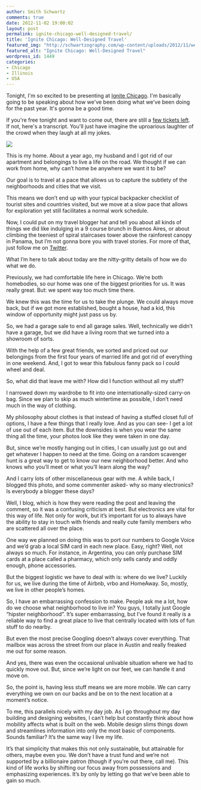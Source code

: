 ```yaml
---
author: Smith Schwartz
comments: true
date: 2012-11-02 19:00:02
layout: post
permalink: ignite-chicago-well-designed-travel/
title: 'Ignite Chicago: Well-Designed Travel'
featured_img: "http://schwartzography.com/wp-content/uploads/2012/11/well-designed-travel.jpg"
featured_alt: "Ignite Chicago: Well-Designed Travel"
wordpress_id: 1449
categories:
- Chicago
- Illinois
- USA
---
```


Tonight, I'm so excited to be presenting at [Ignite Chicago](http://www.ignitechi.org/). I'm basically going to be speaking about how we've been doing what we've been doing for the past year. It's gonna be a good time.

If you're free tonight and want to come out, there are still a [few tickets left](http://www.ignitechi.org/#register-anchor). If not, here's a transcript. You'll just have imagine the uproarious laughter of the crowd when they laugh at all my jokes. 

![](http://schwartzography.com/wp-content/uploads/2012/11/Suitcases.jpg)

This is my home. About a year ago, my husband and I got rid of our apartment and belongings to live a life on the road. We thought if we can work from home, why can’t home be anywhere we want it to be?

Our goal is to travel at a pace that allows us to capture the subtlety of the neighborhoods and cities that we visit. 

This means we don’t end up with your typical backpacker checklist of tourist sites and countries visited, but we move at a slow pace that allows for exploration yet still facilitates a normal work schedule. 

Now, I could put on my travel blogger hat and tell you about all kinds of things we did like indulging in a 9 course brunch in Buenos Aires, or about climbing the teeniest of spiral staircases tower above the rainforest canopy in Panama, but I’m not gonna bore you with travel stories. For more of that, just follow me on [Twitter](https://twitter.com/smithschwartz).

What I’m here to talk about today are the nitty-gritty details of how we do what we do.

Previously, we had comfortable life here in Chicago. We’re both homebodies, so our home was one of the biggest priorities for us. It was really great. But: we spent way too much time there.

We knew this was the time for us to take the plunge. We could always move back, but if we got more established, bought a house, had a kid, this window of opportunity might just pass us by. 

So, we had a garage sale to end all garage sales. Well, technically we didn’t have a garage, but we did have a living room that we turned into a showroom of sorts. 

With the help of a few great friends, we sorted and priced out our belongings from the first four years of married life and got rid of everything in one weekend. And, I got to wear this fabulous fanny pack so I could wheel and deal.

So, what did that leave me with? How did I function without all my stuff?

I narrowed down my wardrobe to fit into one internationally-sized carry-on bag. Since we plan to skip as much wintertime as possible, I don’t need much in the way of clothing. 

My philosophy about clothes is that instead of having a stuffed closet full of options, I have a few things that I really love. And as you can see- I get a lot of use out of each item. But the downsides is when you wear the same thing all the time, your photos look like they were taken in one day.

But, since we’re mostly hanging out in cities, I can usually just go out and get whatever I happen to need at the time. Going on a random scavenger hunt is a great way to get to know our new neighborhood better. And who knows who you’ll meet or what you’ll learn along the way?

And I carry lots of other miscellaneous gear with me. A while back, I blogged this photo, and some commenter asked- why so many electronics? Is everybody a blogger these days?

Well, I blog, which is how they were reading the post and leaving the comment, so it was a confusing criticism at best. But electronics are vital for this way of life. Not only for work, but it’s important for us to always have the ability to stay in touch with friends and really cute family members who are scattered all over the place. 

One way we planned on doing this was to port our numbers to Google Voice and we’d grab a local SIM card in each new place. Easy, right? Well, not always so much. For instance, in Argentina, you can only purchase SIM cards at a place called a pharmacy, which only sells candy and oddly enough, phone accessories.

But the biggest logistic we have to deal with is: where do we live? Luckily for us, we live during the time of Airbnb, vrbo and HomeAway. So, mostly, we live in other people’s homes.

So, I have an embarrassing confession to make. People ask me a lot, how do we choose what neighborhood to live in? You guys, I totally just Google “hipster neighborhood”. It’s super embarrassing, but I’ve found it really is a reliable way to find a great place to live that centrally located with lots of fun stuff to do nearby.

But even the most precise Googling doesn’t always cover everything. That mailbox was across the street from our place in Austin and really freaked me out for some reason. 

And yes, there was even the occasional unlivable situation where we had to quickly move out. But, since we’re light on our feet, we can handle it and move on. 

So, the point is, having less stuff means we are more mobile. We can carry everything we own on our backs and be on to the next location at a moment’s notice. 

To me, this parallels nicely with my day job. As I go throughout my day building and designing websites, I can’t help but constantly think about how mobility affects what is built on the web. Mobile design slims things down and streamlines information into only the most basic of components. Sounds familiar? It’s the same way I live my life.

It’s that simplicity that makes this not only sustainable, but attainable for others, maybe even you. We don’t have a trust fund and we’re not supported by a billionaire patron (though if you're out there, call me). This kind of life works by shifting our focus away from possessions and emphasizing experiences. It’s by only by letting go that we’ve been able to gain so much.







